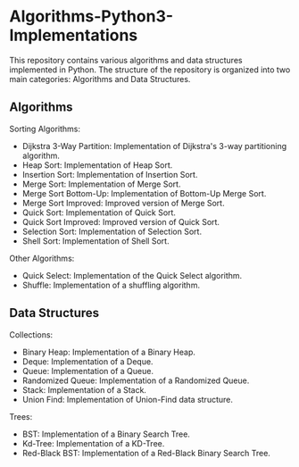 # Algorithms-Python3-Implementations
This repository contains various algorithms and data structures implemented in Python. The structure of the repository is organized into two main categories: Algorithms and Data Structures.

## Algorithms

Sorting Algorithms:

- Dijkstra 3-Way Partition: Implementation of Dijkstra's 3-way partitioning algorithm.
- Heap Sort: Implementation of Heap Sort.
- Insertion Sort: Implementation of Insertion Sort.
- Merge Sort: Implementation of Merge Sort.
- Merge Sort Bottom-Up: Implementation of Bottom-Up Merge Sort.
- Merge Sort Improved: Improved version of Merge Sort.
- Quick Sort: Implementation of Quick Sort.
- Quick Sort Improved: Improved version of Quick Sort.
- Selection Sort: Implementation of Selection Sort.
- Shell Sort: Implementation of Shell Sort.


Other Algorithms:

- Quick Select: Implementation of the Quick Select algorithm.
- Shuffle: Implementation of a shuffling algorithm.


## Data Structures

Collections:

- Binary Heap: Implementation of a Binary Heap.
- Deque: Implementation of a Deque.
- Queue: Implementation of a Queue.
- Randomized Queue: Implementation of a Randomized Queue.
- Stack: Implementation of a Stack.
- Union Find: Implementation of Union-Find data structure.


Trees:

- BST: Implementation of a Binary Search Tree.
- Kd-Tree: Implementation of a KD-Tree.
- Red-Black BST: Implementation of a Red-Black Binary Search Tree.
